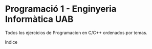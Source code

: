 # Programació 1 - Enginyeria Informàtica UAB
Todos los ejercicios de Programacion en C/C++ ordenados por temas.

Indice
